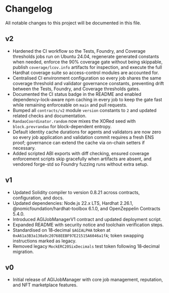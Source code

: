 # Changelog

All notable changes to this project will be documented in this file.

## v2

- Hardened the CI workflow so the Tests, Foundry, and Coverage thresholds jobs run on Ubuntu 24.04, regenerate generated constants when needed, enforce the 90% coverage gate without being skippable, publish `coverage/lcov.info` artifacts for inspection, and execute the full Hardhat coverage suite so access-control modules are accounted for.
- Centralised CI environment configuration so every job shares the same coverage threshold and validator governance constants, preventing drift between the Tests, Foundry, and Coverage thresholds gates.
- Documented the CI status badge in the README and enabled dependency-lock-aware npm caching in every job to keep the gate fast while remaining enforceable on `main` and pull requests.
- Bumped all `contracts/v2` module `version` constants to `2` and updated related checks and documentation.
- `RandaoCoordinator.random` now mixes the XORed seed with `block.prevrandao` for block-dependent entropy.
- Default identity cache durations for agents and validators are now zero so every job application and validation commit requires a fresh ENS proof; governance can extend the cache via on-chain setters if necessary.
- Added scripted ABI exports with diff checking, ensured coverage enforcement scripts skip gracefully when artifacts are absent, and vendored forge-std so Foundry fuzzing runs without extra setup.

## v1

- Updated Solidity compiler to version 0.8.21 across contracts, configuration, and docs.
- Updated dependencies: Node.js 22.x LTS, Hardhat 2.26.1, @nomicfoundation/hardhat-toolbox 6.1.0, and OpenZeppelin Contracts 5.4.0.
- Introduced AGIJobManagerV1 contract and updated deployment script.
- Expanded README with security notice and toolchain verification steps.
- Standardised on 18‑decimal `$AGIALPHA` token at `0xA61a3B3a130a9c20768EEBF97E21515A6046a1fA`; token swapping instructions marked as legacy.
- Removed legacy `MockERC20SixDecimals` test token following 18‑decimal migration.

## v0

- Initial release of AGIJobManager with core job management, reputation, and NFT marketplace features.
